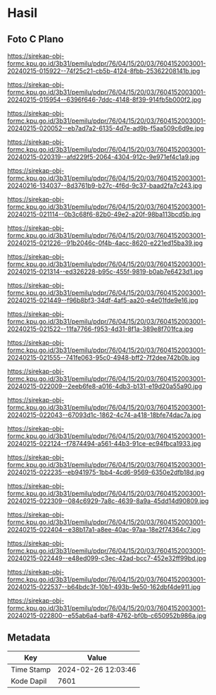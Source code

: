 # Hasil

## Foto C Plano

https://sirekap-obj-formc.kpu.go.id/3b31/pemilu/pdpr/76/04/15/20/03/7604152003001-20240215-015922--74f25c21-cb5b-4124-8fbb-25362208141b.jpg

https://sirekap-obj-formc.kpu.go.id/3b31/pemilu/pdpr/76/04/15/20/03/7604152003001-20240215-015954--6396f646-7ddc-4148-8f39-914fb5b000f2.jpg

https://sirekap-obj-formc.kpu.go.id/3b31/pemilu/pdpr/76/04/15/20/03/7604152003001-20240215-020052--eb7ad7a2-6135-4d7e-ad9b-f5aa509c6d9e.jpg

https://sirekap-obj-formc.kpu.go.id/3b31/pemilu/pdpr/76/04/15/20/03/7604152003001-20240215-020319--afd229f5-2064-4304-912c-9e971ef4c1a9.jpg

https://sirekap-obj-formc.kpu.go.id/3b31/pemilu/pdpr/76/04/15/20/03/7604152003001-20240216-134037--8d3761b9-b27c-4f6d-9c37-baad2fa7c243.jpg

https://sirekap-obj-formc.kpu.go.id/3b31/pemilu/pdpr/76/04/15/20/03/7604152003001-20240215-021114--0b3c68f6-82b0-49e2-a20f-98ba113bcd5b.jpg

https://sirekap-obj-formc.kpu.go.id/3b31/pemilu/pdpr/76/04/15/20/03/7604152003001-20240215-021226--91b2046c-0f4b-4acc-8620-e221ed15ba39.jpg

https://sirekap-obj-formc.kpu.go.id/3b31/pemilu/pdpr/76/04/15/20/03/7604152003001-20240215-021314--ed326228-b95c-455f-9819-b0ab7e6423d1.jpg

https://sirekap-obj-formc.kpu.go.id/3b31/pemilu/pdpr/76/04/15/20/03/7604152003001-20240215-021449--f96b8bf3-34df-4af5-aa20-e4e01fde9e16.jpg

https://sirekap-obj-formc.kpu.go.id/3b31/pemilu/pdpr/76/04/15/20/03/7604152003001-20240215-021522--11fa7766-f953-4d31-8f1a-389e8f701fca.jpg

https://sirekap-obj-formc.kpu.go.id/3b31/pemilu/pdpr/76/04/15/20/03/7604152003001-20240215-021555--741fe063-95c0-4948-bff2-7f2dee742b0b.jpg

https://sirekap-obj-formc.kpu.go.id/3b31/pemilu/pdpr/76/04/15/20/03/7604152003001-20240215-022009--2eeb6fe8-a016-4db3-b131-e19d20a55a90.jpg

https://sirekap-obj-formc.kpu.go.id/3b31/pemilu/pdpr/76/04/15/20/03/7604152003001-20240215-022043--67093d1c-1862-4c74-a418-18bfe74dac7a.jpg

https://sirekap-obj-formc.kpu.go.id/3b31/pemilu/pdpr/76/04/15/20/03/7604152003001-20240215-022124--f7874494-a561-44b3-91ce-ec94fbca1933.jpg

https://sirekap-obj-formc.kpu.go.id/3b31/pemilu/pdpr/76/04/15/20/03/7604152003001-20240215-022235--eb941975-1bb4-4cd6-9569-6350e2dfb18d.jpg

https://sirekap-obj-formc.kpu.go.id/3b31/pemilu/pdpr/76/04/15/20/03/7604152003001-20240215-022309--084c6929-7a8c-4639-8a9a-45dd14d90809.jpg

https://sirekap-obj-formc.kpu.go.id/3b31/pemilu/pdpr/76/04/15/20/03/7604152003001-20240215-022404--e38b17a1-a8ee-40ac-97aa-18e2f74364c7.jpg

https://sirekap-obj-formc.kpu.go.id/3b31/pemilu/pdpr/76/04/15/20/03/7604152003001-20240215-022449--e48ed099-c3ec-42ad-bcc7-452e32ff99bd.jpg

https://sirekap-obj-formc.kpu.go.id/3b31/pemilu/pdpr/76/04/15/20/03/7604152003001-20240215-022537--b64bdc3f-10b1-493b-9e50-162dbf4de911.jpg

https://sirekap-obj-formc.kpu.go.id/3b31/pemilu/pdpr/76/04/15/20/03/7604152003001-20240215-022800--e55ab6a4-baf8-4762-bf0b-c650952b986a.jpg


## Metadata

| Key        | Value               |
| ---------- | ------------------- |
| Time Stamp | 2024-02-26 12:03:46 |
| Kode Dapil | 7601                |



